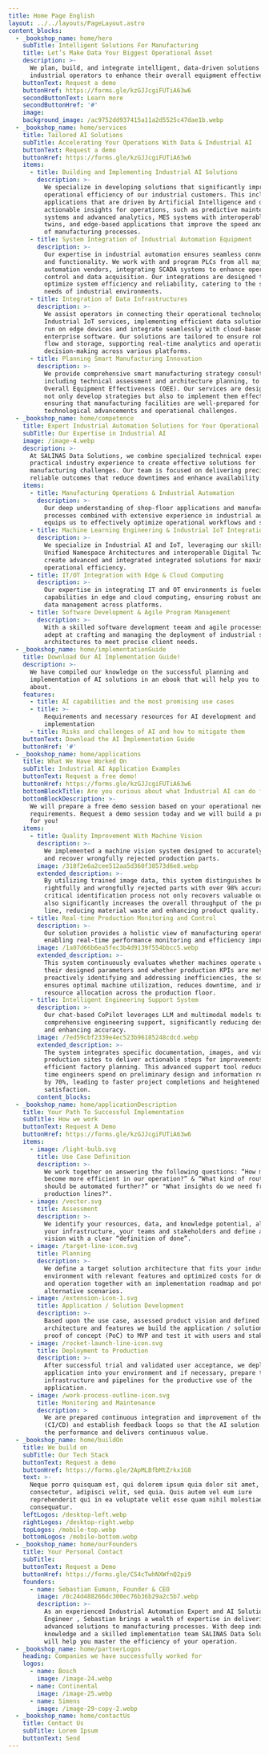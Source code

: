 ```yaml
---
title: Home Page English
layout: ../../layouts/PageLayout.astro
content_blocks:
  - _bookshop_name: home/hero
    subTitle: Intelligent Solutions For Manufacturing
    title: Let’s Make Data Your Biggest Operational Asset
    description: >-
      We plan, build, and integrate intelligent, data-driven solutions for
      industrial operators to enhance their overall equipment effectiveness.
    buttonText: Request a demo
    buttonHref: https://forms.gle/kzGJJcgiFUTiA63w6
    secondButtonText: Learn more
    secondButtonHref: '#'
    image:
    background_image: /ac9752dd937415a11a2d5525c47dae1b.webp
  - _bookshop_name: home/services
    title: Tailored AI Solutions
    subTitle: Accelerating Your Operations With Data & Industrial AI
    buttonText: Request a demo
    buttonHref: https://forms.gle/kzGJJcgiFUTiA63w6
    items:
      - title: Building and Implementing Industrial AI Solutions
        description: >-
          We specialize in developing solutions that significantly improve the
          operational efficiency of our industrial customers. This includes
          applications that are driven by Artificial Intelligence and deliver
          actionable insights for operations, such as predictive maintenance
          systems and advanced analytics, MES systems with interoperable digital
          twins, and edge-based applications that improve the speed and quality
          of manufacturing processes.
      - title: System Integration of Industrial Automation Equipment
        description: >-
          Our expertise in industrial automation ensures seamless connectivity
          and functionality. We work with and program PLCs from all major
          automation vendors, integrating SCADA systems to enhance operational
          control and data acquisition. Our integrations are designed to
          optimize system efficiency and reliability, catering to the specific
          needs of industrial environments.
      - title: Integration of Data Infrastructures
        description: >-
          We assist operators in connecting their operational technology with
          Industrial IoT services, implementing efficient data solutions that
          run on edge devices and integrate seamlessly with cloud-based
          enterprise software. Our solutions are tailored to ensure robust data
          flow and storage, supporting real-time analytics and operational
          decision-making across various platforms.
      - title: Planning Smart Manufacturing Innovation
        description: >-
          We provide comprehensive smart manufacturing strategy consulting,
          including technical assessment and architecture planning, to enhance
          Overall Equipment Effectiveness (OEE). Our services are designed to
          not only develop strategies but also to implement them effectively,
          ensuring that manufacturing facilities are well-prepared for future
          technological advancements and operational challenges.
  - _bookshop_name: home/competence
    title: Expert Industrial Automation Solutions for Your Operational Efficiency
    subTitle: Our Expertise in Industrial AI
    image: /image-4.webp
    description: >-
      At SALINAS Data Solutions, we combine specialized technical expertise with
      practical industry experience to create effective solutions for
      manufacturing challenges. Our team is focused on delivering precise and
      reliable outcomes that reduce downtimes and enhance availability.
    items:
      - title: Manufacturing Operations & Industrial Automation
        description: >-
          Our deep understanding of shop-floor applications and manufacturing
          processes combined with extensive experience in industrial automation
          equips us to effectively optimize operational workflows and systems.
      - title: Machine Learning Engineering & Industrial IoT Integration
        description: >-
          We specialize in Industrial AI and IoT, leveraging our skills in
          Unified Namespace Architectures and interoperable Digital Twins to
          create advanced and integrated integrated solutions for maximum
          operational efficiency.
      - title: IT/OT Integration with Edge & Cloud Computing
        description: >-
          Our expertise in integrating IT and OT environments is fueled by our
          capabilities in edge and cloud computing, ensuring robust and seamless
          data management across platforms.
      - title: Software Development & Agile Program Management
        description: >-
          With a skilled software development teeam and agile processes, we are
          adept at crafting and managing the deployment of industrial software
          architectures to meet precise client needs.
  - _bookshop_name: home/implementationGuide
    title: Download Our AI Implementation Guide!
    description: >-
      We have compiled our knowledge on the successful planning and
      implementation of AI solutions in an ebook that will help you to learn
      about.
    features:
      - title: AI capabilities and the most promising use cases
      - title: >-
          Requirements and necessary resources for AI development and
          implementation
      - title: Risks and challenges of AI and how to mitigate them
    buttonText: Download the AI Implementation Guide
    buttonHref: '#'
  - _bookshop_name: home/applications
    title: What We Have Worked On
    subTitle: Industrial AI Application Examples
    buttonText: Request a free demo!
    buttonHref: https://forms.gle/kzGJJcgiFUTiA63w6
    bottomBlockTitle: Are you curious about what Industrial AI can do for your operations?
    bottomBlockDescription: >-
      We will prepare a free demo session based on your operational needs and
      requirements. Request a demo session today and we will build a prototype
      for you!
    items:
      - title: Quality Improvement With Machine Vision
        description: >-
          We implemented a machine vision system designed to accurately identify
          and recover wrongfully rejected production parts.
        image: /318f2e6a2cee512aa5d360f38573d6e8.webp
        extended_description: >-
          By utilizing trained image data, this system distinguishes between
          rightfully and wrongfully rejected parts with over 98% accuracy. This
          critical identification process not only recovers valuable outputs but
          also significantly increases the overall throughput of the production
          line, reducing material waste and enhancing product quality.
      - title: Real-time Production Monitoring and Control
        description: >-
          Our solution provides a holistic view of manufacturing operations,
          enabling real-time performance monitoring and efficiency improvements.
        image: /1a07d66b6ea5fec3b4d9139f554bbcc5.webp
        extended_description: >-
          This system continuously evaluates whether machines operate within
          their designed parameters and whether production KPIs are met. By
          proactively identifying and addressing inefficiencies, the solution
          ensures optimal machine utilization, reduces downtime, and improves
          resource allocation across the production floor.
      - title: Intelligent Engineering Support System
        description: >-
          Our chat-based CoPilot leverages LLM and multimodal models to provide
          comprehensive engineering support, significantly reducing design time
          and enhancing accuracy.
        image: /7ed59cbf2339e4ec523b96185248cdcd.webp
        extended_description: >-
          The system integrates specific documentation, images, and videos from
          production sites to deliver actionable steps for improvements and
          efficient factory planning. This advanced support tool reduces the
          time engineers spend on preliminary design and information retrieval
          by 70%, leading to faster project completions and heightened customer
          satisfaction.
        content_blocks:
  - _bookshop_name: home/applicationDescription
    title: Your Path To Successful Implementation
    subTitle: How we work
    buttonText: Request A Demo
    buttonHref: https://forms.gle/kzGJJcgiFUTiA63w6
    items:
      - image: /light-bulb.svg
        title: Use Case Definition
        description: >-
          We work together on answering the following questions: “How might we
          become more efficient in our operation?” & “What kind of routines
          should be automated further?” or "What insights do we need from our
          production lines?".
      - image: /vector.svg
        title: Assessment
        description: >-
          We identify your resources, data, and knowledge potential, along with
          your infrastructure, your teams and stakeholders and define a joint
          vision with a clear “definition of done”.
      - image: /target-line-icon.svg
        title: Planning
        description: >-
          We define a target solution architecture that fits your industrial
          environment with relevant features and optimized costs for development
          and operation together with an implementation roadmap and potential
          alternative scenarios.
      - image: /extension-icon-1.svg
        title: Application / Solution Development
        description: >-
          Based upon the use case, assessed product vision and defined
          architecture and features we build the application / solution from
          proof of concept (PoC) to MVP and test it with users and stakeholders.
      - image: /rocket-launch-line-icon.svg
        title: Deployment to Production
        description: >-
          After successful trial and validated user acceptance, we deploy the
          application into your environment and if necessary, prepare the data
          infrastructure and pipelines for the productive use of the
          application.
      - image: /work-process-outline-icon.svg
        title: Monitoring and Maintenance
        description: >
          We are prepared continuous integration and improvement of the solution
          (CI/CD) and establish feedback loops so that the AI solution keeps up
          the performance and delivers continuous value.
  - _bookshop_name: home/buildOn
    title: We build on
    subTitle: Our Tech Stack
    buttonText: Request a demo
    buttonHref: https://forms.gle/2ApMLBfbMtZrkx1G8
    text: >-
      Neque porro quisquam est, qui dolorem ipsum quia dolor sit amet,
      consectetur, adipisci velit, sed quia. Quis autem vel eum iure
      reprehenderit qui in ea voluptate velit esse quam nihil molestiae
      consequatur.
    leftLogos: /desktop-left.webp
    rightLogos: /desktop-right.webp
    topLogos: /mobile-top.webp
    bottomLogos: /mobile-bottom.webp
  - _bookshop_name: home/ourFounders
    title: Your Personal Contact
    subTitle:
    buttonText: Request a Demo
    buttonHref: https://forms.gle/CS4cTwhNXWfnQ2pi9
    founders:
      - name: Sebastian Eumann, Founder & CEO
        image: /0c24d488266dc300ec76b36b29a2c5b7.webp
        description: >-
          As an experienced Industrial Automation Expert and AI Solution
          Engineer , Sebastian brings a wealth of expertise in delivering
          advanced solutions to manufacturing processes. With deep industry
          knowledge and a skilled implementation team SALINAS Data Solutions
          will help you master the efficiency of your operation.
  - _bookshop_name: home/partnerLogos
    heading: Companies we have successfully worked for
    logos:
      - name: Bosch
        image: /image-24.webp
      - name: Continental
        image: /image-25.webp
      - name: Simens
        image: /image-29-copy-2.webp
  - _bookshop_name: home/contactUs
    title: Contact Us
    subTitle: Lorem Ipsum
    buttonText: Send
---
```

